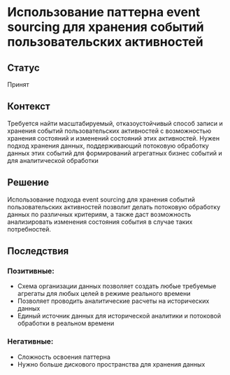 # Использование паттерна event sourcing для хранения событий пользовательских активностей

## Статус
Принят
## Контекст
Требуется найти масштабируемый, отказоустойчивый способ записи и хранения событий пользовательских активностей
с возможностью хранения состояний и изменений состояний этих активностей.
Нужен подход хранения данных, поддерживающий потоковую обработку данных этих событий для формирований
агрегатных бизнес событий и для аналитической обработки
## Решение
Использование подхода event sourcing для хранения событий пользовательских активностей позволит делать
потоковую обработку данных по различных критериям, а также даст возможность анализировать изменения состояния события
в случае таких потребностей.

## Последствия
### Позитивные:
- Схема организации данных позволяет создать любые требуемые агрегаты для любых целей в режиме реального времени
- Позволяет проводить аналитические расчеты на исторических данных
- Единый источник данных для исторической аналитики и потоковой обработки в реальном времени

### Негативные:
- Сложность освоения паттерна
- Нужно больше дискового пространства для хранения данных
